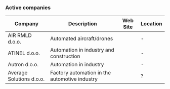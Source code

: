 ### Active companies
<!-- !companies! -->
| Company | Description | Web Site| Location |
|---------|-------------|---------| -------- |
|AIR RMLD d.o.o.|Automated aircraft/drones||-|
|ATINEL d.o.o.|Automation in industry and construction||-|
|Autron d.o.o.|Automation in industry||-|
|Average Solutions d.o.o.|Factory automation in the automotive industry||?|
